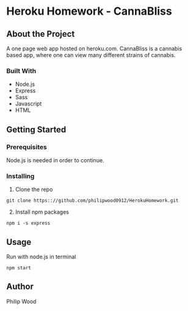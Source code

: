 # Heroku Homework - CannaBliss

## About the Project

A one page web app hosted on heroku.com. CannaBliss is a cannabis based app, where one can view many different strains of cannabis.

### Built With

* Node.js
* Express
* Sass
* Javascript
* HTML

## Getting Started

### Prerequisites

Node.js is needed in order to continue.

### Installing

1. Clone the repo

`git clone https:://github.com/philipwood0912/HerokuHomework.git`

2. Install npm packages 

`npm i -s express`

## Usage 

Run with node.js in terminal

`npm start`

## Author

Philip Wood
